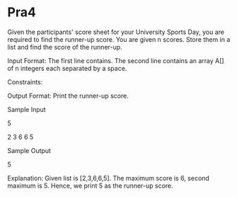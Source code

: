 # Pra4
Given the participants' score sheet for your University Sports Day, you are required to find the runner-up score. You are given n scores. Store them in a list and find the score of the runner-up.

 

Input Format: The first line contains. The second line contains an array A[]  of n integers each separated by a space.

Constraints:

  


Output Format: Print the runner-up score.

Sample Input

5

2 3 6 6 5

Sample Output

5

Explanation: Given list is [2,3,6,6,5]. The maximum score is 6, second maximum is 5. Hence, we print 5 as the runner-up score.
